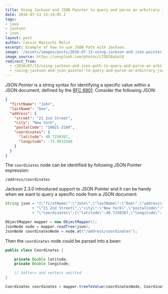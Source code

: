 ```yaml
---
title: Using Jackson and JSON Pointer to query and parse an arbitrary JSON node
date: 2016-07-13 13:19:05 Z
tags:
- java
- jackson
- json
layout: post
author: Cassio Mazzochi Molin
excerpt: Example of how to use JSON Path with Jackson.
image: '/assets/images/posts/2016-07-13-using-jackson-and-json-pointer-to-query-and-parse-an-arbitrary-json-node/cover.jpg'
image_source: https://unsplash.com/photos/L75D18aVal8
redirect_from:
  - /2016/07/13/using-jackson-and-json-path-to-query-and-parse-an-arbitrary-json-node/
  - /using-jackson-and-json-pointer-to-query-and-parse-an-arbitrary-json-node/
---
```


_JSON Pointer_ is a string syntax for identifying a specific value within a JSON document, defined by the [RFC 6901][1]. Consider the following JSON:

```json
{
  "firstName": "John",
  "lastName": "Doe",
  "address": {
    "street": "21 2nd Street",
    "city": "New York",
    "postalCode": "10021-3100",
    "coordinates": {
      "latitude": 40.7250387,
      "longitude": -73.9932568
    }
  }
}
```

The `coordinates` node can be identified by following JSON Pointer expression:

```nocode
/address/coordinates
```

Jackson 2.3.0 introduced support to JSON Pointer and it can be handy when we want to query a specific node from a JSON document:

```java
String json = "{\"firstName\":\"John\",\"lastName\":\"Doe\",\"address\":{\"street\":"
            + "\"21 2nd Street\",\"city\":\"New York\",\"postalCode\":\"10021-3100\","
            + "\"coordinates\":{\"latitude\":40.7250387,\"longitude\":-73.9932568}}}";

ObjectMapper mapper = new ObjectMapper();
JsonNode node = mapper.readTree(json);
JsonNode coordinatesNode = node.at("/address/coordinates");
```

Then the `coordinates` node could be parsed into a bean:

```java
public class Coordinates {

    private Double latitude;
    private Double longitude;

    // Getters and setters omitted
}
```

```java
Coordinates coordinates = mapper.treeToValue(coordinatesNode, Coordinates.class);
```

[1]: https://tools.ietf.org/html/rfc6901
[2]: https://github.com/jayway/JsonPath
[3]: http://jsonpath.com/
[4]: https://jsonpath.curiousconcept.com/
